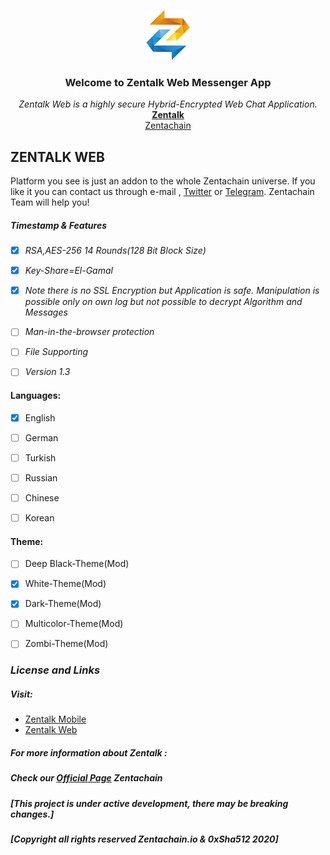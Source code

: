 
<p align="center">
  <a href="zentachain.com">
    <img src="https://raw.githubusercontent.com/ZentaChain/Zentadex/master/logo.png" alt="Zentachain Logo Github" width="70" height="80">
  </a>
  <h3 align="center">Welcome to Zentalk Web Messenger App</h3>
  <p align="center"><em>
   Zentalk Web is a highly secure Hybrid-Encrypted Web Chat Application.
    </em><br/>
    <a href="http://zentalk.chat"><strong>Zentalk</strong></a>
    <br/>
    <a href="http://Zentachain.io">Zentachain</a>
  </p>

## ZENTALK WEB

Platform you see is just an addon to the whole Zentachain universe. If you like it you can contact us through e-mail , [Twitter](https://twitter.com/zentachain) or [Telegram](https://t.me/ZentachainOfficialChat). Zentachain Team will help you!

##### Timestamp & Features
- [x] *RSA,AES-256 14 Rounds(128 Bit Block Size)*

- [x] *Key-Share=El-Gamal*

- [x]  *Note there is no SSL Encryption but Application is safe. Manipulation is possible only on own log but not possible to decrypt Algorithm and Messages*

- [ ]  *Man-in-the-browser protection*

- [ ]  *File Supporting*

- [ ]  *Version 1.3*

#### Languages:

- [x] English

- [ ] German

- [ ] Turkish

- [ ] Russian

- [ ] Chinese

- [ ] Korean

#### Theme:

- [ ] Deep Black-Theme(Mod)

- [x] White-Theme(Mod)

- [x] Dark-Theme(Mod)

- [ ] Multicolor-Theme(Mod)

- [ ] Zombi-Theme(Mod)

### *License and Links*
##### Visit:
* [Zentalk Mobile](https://github.com/ZentaChain/Zentalk-Mobile)
* [Zentalk Web](www.zentalk.chat)
##### *For more information about Zentalk :*
##### *Check our [Official Page](https://zentachain.io/) Zentachain*
##### *[This project is under active development, there may be breaking changes.]*
##### *[Copyright all rights reserved Zentachain.io & 0xSha512 2020]*
